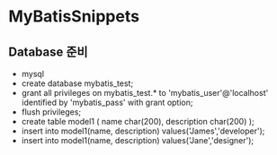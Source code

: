 MyBatisSnippets
================


Database 준비
-------------

- mysql
- create database mybatis_test;
- grant all privileges on mybatis_test.* to 'mybatis_user'@'localhost' identified by 'mybatis_pass' with grant option;
- flush privileges;
- create table model1 ( name char(200), description char(200) );
- insert into model1(name, description) values('James','developer');
- insert into model1(name, description) values('Jane','designer');